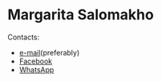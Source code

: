 # Margarita Salomakho

Contacts:

- [e-mail](rita.levkoy@gmail.com)(preferably)
- [Facebook](https://www.facebook.com/profile.php?id=100011403041388)
- [WhatsApp](+37127162437)
